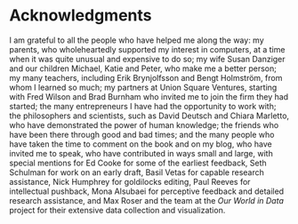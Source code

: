 # Acknowledgments

I am grateful to all the people who have helped me along the way: my parents, who wholeheartedly supported my interest in computers, at a time when it was quite unusual and expensive to do so; my wife Susan Danziger and our children Michael, Katie and Peter, who make me a better person; my many teachers, including Erik Brynjolfsson and Bengt Holmström, from whom I learned so much; my partners at Union Square Ventures, starting with Fred Wilson and Brad Burnham who invited me to join the firm they had started; the many entrepreneurs I have had the opportunity to work with; the philosophers and scientists, such as David Deutsch and Chiara Marletto, who have demonstrated the power of human knowledge; the friends who have been there through good and bad times; and the many people who have taken the time to comment on the book and on my blog, who have invited me to speak, who have contributed in ways small and large, with special mentions for Ed Cooke for some of the earliest feedback, Seth Schulman for work on an early draft, Basil Vetas for capable research assistance, Nick Humphrey for goldilocks editing, Paul Reeves for intellectual pushback, Mona Alsubaei for perceptive feedback and detailed research assistance, and Max Roser and the team at the *Our World in Data* project for their extensive data collection and visualization.
